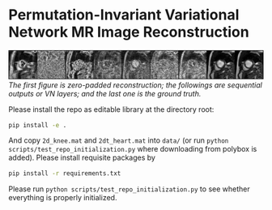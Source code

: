 # Permutation-Invariant Variational Network MR Image Reconstruction

![](readme_figures/vtv.png)
*The first figure is zero-padded reconstruction; the followings are sequential outputs or VN layers; and the last one 
is the ground truth.*

Please install the repo as editable library at the directory root:
```bash
pip install -e .
```
And copy `2d_knee.mat` and `2dt_heart.mat` into `data/` (or run `python scripts/test_repo_initialization.py` 
where downloading from polybox is added). Please install requisite packages by 
```bash
pip install -r requirements.txt
```
Please run `python scripts/test_repo_initialization.py` to see whether everything is properly initialized.

